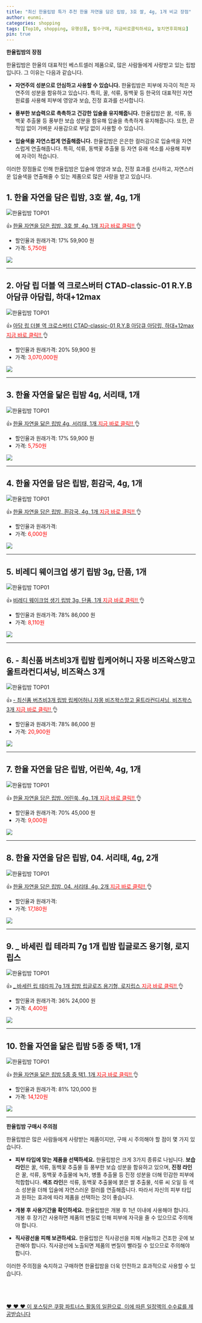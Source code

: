 ```yaml
---
title: "최신 한율립밤 특가 추천 한율 자연을 담은 립밤, 3호 쌀, 4g, 1개 비교 장점"
author: eunmi.
categories: shopping
tags: [Top10, shopping, 유행상품, 필수구매, 지금바로클릭하세요, 놓치면후회해요]
pin: true
---
```

**한율립밤의 장점**

한율립밤은 한율의 대표적인 베스트셀러 제품으로, 많은 사람들에게 사랑받고 있는 립밤입니다. 그 이유는 다음과 같습니다.

* **자연주의 성분으로 안심하고 사용할 수 있습니다.** 한율립밤은 피부에 자극이 적은 자연주의 성분을 함유하고 있습니다. 특히, 꿀, 석류, 동백꽃 등 한국의 대표적인 자연 원료를 사용해 피부에 영양과 보습, 진정 효과를 선사합니다.

* **풍부한 보습력으로 촉촉하고 건강한 입술을 유지해줍니다.** 한율립밤은 꿀, 석류, 동백꽃 추출물 등 풍부한 보습 성분을 함유해 입술을 촉촉하게 유지해줍니다. 또한, 끈적임 없이 가벼운 사용감으로 부담 없이 사용할 수 있습니다.

* **입술색을 자연스럽게 연출해줍니다.** 한율립밤은 은은한 컬러감으로 입술색을 자연스럽게 연출해줍니다. 특히, 석류, 동백꽃 추출물 등 자연 유래 색소를 사용해 피부에 자극이 적습니다.

이러한 장점들로 인해 한율립밤은 입술에 영양과 보습, 진정 효과를 선사하고, 자연스러운 입술색을 연출해줄 수 있는 제품으로 많은 사랑을 받고 있습니다.

   

## 1. 한율 자연을 담은 립밤, 3호 쌀, 4g, 1개

![한율립밤 TOP01](https://thumbnail8.coupangcdn.com/thumbnails/remote/230x230ex/image/retail/images/382025400951934-7198d109-22cd-43c5-9927-c50da3d31131.jpg)


👍 [한율 자연을 담은 립밤, 3호 쌀, 4g, 1개 <font color=red> 지금 바로 클릭!! </font> ](https://link.coupang.com/re/AFFSDP?lptag=AF3617701&subid=GithubCoopas&pageKey=22107366&traceid=V0-153&itemId=86052058&vendorItemId=74427146803) 👌 


- 할인율과 원래가격: 17%  59,900   원
- 가격: <span style='color:red'>5,750원</span>

[![](/discount_price.png)](https://link.coupang.com/re/AFFSDP?lptag=AF3617701&subid=GithubCoopas&pageKey=22107366&traceid=V0-153&itemId=86052058&vendorItemId=74427146803)

---


   

## 2. 아담 립 더블 역 크로스버터 CTAD-classic-01 R.Y.B 아담큐 아담립, 하대+12max

![한율립밤 TOP01](https://thumbnail9.coupangcdn.com/thumbnails/remote/230x230ex/image/vendor_inventory/d12b/41e44b6d42712216aa8f2f5d93174aef79e7462135fcbd10ed6c3c323ca5.jpeg)


👍 [아담 립 더블 역 크로스버터 CTAD-classic-01 R.Y.B 아담큐 아담립, 하대+12max <font color=red> 지금 바로 클릭!! </font> ](https://link.coupang.com/re/AFFSDP?lptag=AF3617701&subid=GithubCoopas&pageKey=7430060033&traceid=V0-153&itemId=19295333458&vendorItemId=86409988664) 👌 


- 할인율과 원래가격: 20%  59,900   원
- 가격: <span style='color:red'>3,070,000원</span>

[![](/discount_price.png)](https://link.coupang.com/re/AFFSDP?lptag=AF3617701&subid=GithubCoopas&pageKey=7430060033&traceid=V0-153&itemId=19295333458&vendorItemId=86409988664)

---


   

## 3. 한율 자연을 닮은 립밤 4g, 서리태, 1개

![한율립밤 TOP01](https://thumbnail8.coupangcdn.com/thumbnails/remote/230x230ex/image/retail/images/383529551732726-d2a818f9-d18d-4b24-a76a-8f8bdffab4f2.jpg)


👍 [한율 자연을 닮은 립밤 4g, 서리태, 1개 <font color=red> 지금 바로 클릭!! </font> ](https://link.coupang.com/re/AFFSDP?lptag=AF3617701&subid=GithubCoopas&pageKey=22107366&traceid=V0-153&itemId=7136764281&vendorItemId=74428519168) 👌 


- 할인율과 원래가격: 17%  59,900   원
- 가격: <span style='color:red'>5,750원</span>

[![](/discount_price.png)](https://link.coupang.com/re/AFFSDP?lptag=AF3617701&subid=GithubCoopas&pageKey=22107366&traceid=V0-153&itemId=7136764281&vendorItemId=74428519168)

---


   

## 4. 한율 자연을 담은 립밤, 흰감국, 4g, 1개

![한율립밤 TOP01](https://thumbnail6.coupangcdn.com/thumbnails/remote/230x230ex/image/vendor_inventory/9e03/11adb8c09ec534358590d26cee2ec92afdd2a7bcdbb8a29d3816130fb00f.jpg)


👍 [한율 자연을 담은 립밤, 흰감국, 4g, 1개 <font color=red> 지금 바로 클릭!! </font> ](https://link.coupang.com/re/AFFSDP?lptag=AF3617701&subid=GithubCoopas&pageKey=22107366&traceid=V0-153&itemId=86052049&vendorItemId=78564925808) 👌 


- 할인율과 원래가격: 
- 가격: <span style='color:red'>6,000원</span>

[![](/discount_price.png)](https://link.coupang.com/re/AFFSDP?lptag=AF3617701&subid=GithubCoopas&pageKey=22107366&traceid=V0-153&itemId=86052049&vendorItemId=78564925808)

---


   

## 5. 비레디 웨이크업 생기 립밤 3g, 단품, 1개

![한율립밤 TOP01](https://thumbnail8.coupangcdn.com/thumbnails/remote/230x230ex/image/retail/images/2023/06/27/10/7/4ccf3849-c7e1-4aeb-83a1-c5d4a74edb52.jpg)


👍 [비레디 웨이크업 생기 립밤 3g, 단품, 1개 <font color=red> 지금 바로 클릭!! </font> ](https://link.coupang.com/re/AFFSDP?lptag=AF3617701&subid=GithubCoopas&pageKey=7201363235&traceid=V0-153&itemId=18203875038&vendorItemId=86396186605) 👌 


- 할인율과 원래가격: 78%  86,000   원
- 가격: <span style='color:red'>8,110원</span>

[![](/discount_price.png)](https://link.coupang.com/re/AFFSDP?lptag=AF3617701&subid=GithubCoopas&pageKey=7201363235&traceid=V0-153&itemId=18203875038&vendorItemId=86396186605)

---


   

## 6. - 최신품 버츠비3개 립밤 립케어허니 자몽 비즈왁스망고 울트라컨디셔닝, 비즈왁스    3개

![한율립밤 TOP01](https://thumbnail7.coupangcdn.com/thumbnails/remote/230x230ex/image/vendor_inventory/003b/b214d50924f31af6fea9c2fd25fb7b5f5b3bb83c991bd62cc70fad823b7d.jpg)


👍 [- 최신품 버츠비3개 립밤 립케어허니 자몽 비즈왁스망고 울트라컨디셔닝, 비즈왁스    3개 <font color=red> 지금 바로 클릭!! </font> ](https://link.coupang.com/re/AFFSDP?lptag=AF3617701&subid=GithubCoopas&pageKey=7676214426&traceid=V0-153&itemId=20491284206&vendorItemId=83747087096) 👌 


- 할인율과 원래가격: 78%  86,000   원
- 가격: <span style='color:red'>20,900원</span>

[![](/discount_price.png)](https://link.coupang.com/re/AFFSDP?lptag=AF3617701&subid=GithubCoopas&pageKey=7676214426&traceid=V0-153&itemId=20491284206&vendorItemId=83747087096)

---


   

## 7. 한율 자연을 담은 립밤, 어린쑥, 4g, 1개

![한율립밤 TOP01](https://thumbnail8.coupangcdn.com/thumbnails/remote/230x230ex/image/vendor_inventory/efe9/27a66053840d43eb0583b73cecde99709a420ba738ddba3f25d9a75a4dbb.jpg)


👍 [한율 자연을 담은 립밤, 어린쑥, 4g, 1개 <font color=red> 지금 바로 클릭!! </font> ](https://link.coupang.com/re/AFFSDP?lptag=AF3617701&subid=GithubCoopas&pageKey=22107366&traceid=V0-153&itemId=86052054&vendorItemId=4722751716) 👌 


- 할인율과 원래가격: 70%  45,000   원
- 가격: <span style='color:red'>9,000원</span>

[![](/discount_price.png)](https://link.coupang.com/re/AFFSDP?lptag=AF3617701&subid=GithubCoopas&pageKey=22107366&traceid=V0-153&itemId=86052054&vendorItemId=4722751716)

---


   

## 8. 한율 자연을 담은 립밤, 04. 서리태, 4g, 2개

![한율립밤 TOP01](https://thumbnail9.coupangcdn.com/thumbnails/remote/230x230ex/image/vendor_inventory/03ca/c8909b7c1bc5051650ac4453ecef3d547fa732c4e493d6df379b4c4c2117.jpg)


👍 [한율 자연을 담은 립밤, 04. 서리태, 4g, 2개 <font color=red> 지금 바로 클릭!! </font> ](https://link.coupang.com/re/AFFSDP?lptag=AF3617701&subid=GithubCoopas&pageKey=22107366&traceid=V0-153&itemId=19611730083&vendorItemId=87637660979) 👌 


- 할인율과 원래가격: 
- 가격: <span style='color:red'>17,180원</span>

[![](/discount_price.png)](https://link.coupang.com/re/AFFSDP?lptag=AF3617701&subid=GithubCoopas&pageKey=22107366&traceid=V0-153&itemId=19611730083&vendorItemId=87637660979)

---


   

## 9. _ 바세린 립 테라피 7g 1개 립밤 립글로즈 용기형, 로지립스

![한율립밤 TOP01](https://thumbnail8.coupangcdn.com/thumbnails/remote/230x230ex/image/vendor_inventory/d0a8/3e28c6c98b2e0d041b103ef096b179d2d3e9129daa839e978f76cabe07c3.jpg)


👍 [_ 바세린 립 테라피 7g 1개 립밤 립글로즈 용기형, 로지립스 <font color=red> 지금 바로 클릭!! </font> ](https://link.coupang.com/re/AFFSDP?lptag=AF3617701&subid=GithubCoopas&pageKey=7055379741&traceid=V0-153&itemId=17478593864&vendorItemId=84646142250) 👌 


- 할인율과 원래가격: 36%  24,000   원
- 가격: <span style='color:red'>4,400원</span>

[![](/discount_price.png)](https://link.coupang.com/re/AFFSDP?lptag=AF3617701&subid=GithubCoopas&pageKey=7055379741&traceid=V0-153&itemId=17478593864&vendorItemId=84646142250)

---


   

## 10. 한율 자연을 닮은 립밤 5종 중 택1, 1개

![한율립밤 TOP01](https://thumbnail8.coupangcdn.com/thumbnails/remote/230x230ex/image/vendor_inventory/bfe2/6500c6749ae1cb64c3cb4b38280644c00468d0d365c87c544561f09d3c84.jpg)


👍 [한율 자연을 닮은 립밤 5종 중 택1, 1개 <font color=red> 지금 바로 클릭!! </font> ](https://link.coupang.com/re/AFFSDP?lptag=AF3617701&subid=GithubCoopas&pageKey=7526000661&traceid=V0-153&itemId=19749339775&vendorItemId=86852867650) 👌 


- 할인율과 원래가격: 81%  120,000   원
- 가격: <span style='color:red'>14,120원</span>

[![](/discount_price.png)](https://link.coupang.com/re/AFFSDP?lptag=AF3617701&subid=GithubCoopas&pageKey=7526000661&traceid=V0-153&itemId=19749339775&vendorItemId=86852867650)

---
**한율립밤 구매시 주의점**

한율립밤은 많은 사람들에게 사랑받는 제품이지만, 구매 시 주의해야 할 점이 몇 가지 있습니다.

* **피부 타입에 맞는 제품을 선택하세요.** 한율립밤은 크게 3가지 종류로 나뉩니다. **보습 라인**은 꿀, 석류, 동백꽃 추출물 등 풍부한 보습 성분을 함유하고 있으며, **진정 라인**은 꿀, 석류, 동백꽃 추출물에 녹차, 병풀 추출물 등 진정 성분을 더해 민감한 피부에 적합합니다. **색조 라인**은 석류, 동백꽃 추출물에 붉은 쌀 추출물, 석류 씨 오일 등 색소 성분을 더해 입술에 자연스러운 컬러를 연출해줍니다. 따라서 자신의 피부 타입과 원하는 효과에 따라 제품을 선택하는 것이 좋습니다.

* **개봉 후 사용기간을 확인하세요.** 한율립밤은 개봉 후 1년 이내에 사용해야 합니다. 개봉 후 장기간 사용하면 제품의 변질로 인해 피부에 자극을 줄 수 있으므로 주의해야 합니다.

* **직사광선을 피해 보관하세요.** 한율립밤은 직사광선을 피해 서늘하고 건조한 곳에 보관해야 합니다. 직사광선에 노출되면 제품의 변질이 빨라질 수 있으므로 주의해야 합니다.

이러한 주의점을 숙지하고 구매하면 한율립밤을 더욱 안전하고 효과적으로 사용할 수 있습니다.<br><br><br><br><br> [ ❤ ❤ ❤ 이 포스팅은 쿠팡 파트너스 활동의 일환으로, 이에 따른 일정액의 수수료를 제공받습니다](https://link.coupang.com/a/bcEFyh)